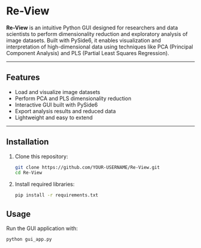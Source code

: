 # Re-View

**Re-View** is an intuitive Python GUI designed for researchers and data scientists to perform dimensionality reduction and exploratory analysis of image datasets. Built with PySide6, it enables visualization and interpretation of high-dimensional data using techniques like PCA (Principal Component Analysis) and PLS (Partial Least Squares Regression).

---

## Features
- Load and visualize image datasets
- Perform PCA and PLS dimensionality reduction
- Interactive GUI built with PySide6
- Export analysis results and reduced data
- Lightweight and easy to extend

---

## Installation

1. Clone this repository:
   ```bash
   git clone https://github.com/YOUR-USERNAME/Re-View.git
   cd Re-View
2. Install required libraries:
   ```bash
   pip install -r requirements.txt

## Usage

Run the GUI application with:
   ```bash
   python gui_app.py
